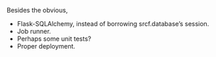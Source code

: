 Besides the obvious,

 - Flask-SQLAlchemy, instead of borrowing srcf.database’s session.
 - Job runner.
 - Perhaps some unit tests?
 - Proper deployment.

